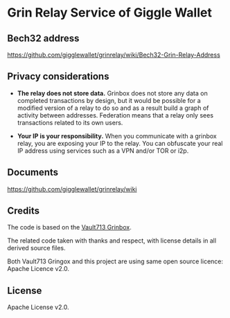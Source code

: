# Grin Relay Service of Giggle Wallet

## Bech32 address

https://github.com/gigglewallet/grinrelay/wiki/Bech32-Grin-Relay-Address

## Privacy considerations

* **The relay does not store data.** Grinbox does not store any data on completed transactions by design, but it would be possible for a modified version of a relay to do so and as a result build a graph of activity between addresses. Federation means that a relay only sees transactions related to its own users.

* **Your IP is your responsibility.** When you communicate with a grinbox relay, you are exposing your IP to the relay. You can obfuscate your real IP address using services such as a VPN and/or TOR or i2p.

## Documents

https://github.com/gigglewallet/grinrelay/wiki

## Credits

The code is based on the [Vault713 Grinbox](https://github.com/vault713/grinbox).

The related code taken with thanks and respect, with license details in all derived source files.

Both Vault713 Gringox and this project are using same open source licence: Apache Licence v2.0.

## License

Apache License v2.0. 

